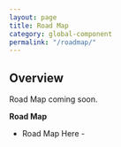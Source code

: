 ```yaml
---
layout: page
title: Road Map
category: global-component
permalink: "/roadmap/"
---
```


## Overview
Road Map coming soon.

**Road Map**
- Road Map Here -
